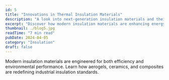 ```yaml
---
id: 5
title: "Innovations in Thermal Insulation Materials"
description: "A look into next-generation insulation materials and their real-world uses."
excerpt: "Discover how modern insulation materials are enhancing energy efficiency and sustainability across industries."
thumbnail: ./blog5.jpg
readTime: "7 min read"
pubDate: 2024-04-05
category: "Insulation"
draft: false
---
```


Modern insulation materials are engineered for both efficiency and environmental performance. Learn how aerogels, ceramics, and composites are redefining industrial insulation standards.
